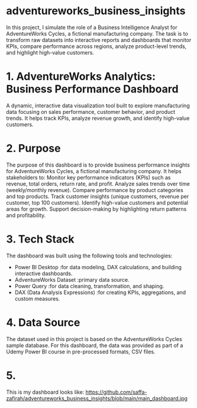 # adventureworks_business_insights
In this project, I simulate the role of a Business Intelligence Analyst for AdventureWorks Cycles, a fictional manufacturing company. The task is to transform raw datasets into interactive reports and dashboards that monitor KPIs, compare performance across regions, analyze product-level trends, and highlight high-value customers.

# 1. AdventureWorks Analytics: Business Performance Dashboard
A dynamic, interactive data visualization tool built to explore manufacturing data focusing on sales performance, customer behavior, and product trends. It helps track KPIs, analyze revenue growth, and identify high-value customers. 

# 2. Purpose
The purpose of this dashboard is to provide business performance insights for AdventureWorks Cycles, a fictional manufacturing company.
It helps stakeholders to:
Monitor key performance indicators (KPIs) such as revenue, total orders, return rate, and profit.
Analyze sales trends over time (weekly/monthly revenue).
Compare performance by product categories and top products.
Track customer insights (unique customers, revenue per customer, top 100 customers).
Identify high-value customers and potential areas for growth.
Support decision-making by highlighting return patterns and profitability.

# 3. Tech Stack
The dashboard was built using the following tools and technologies:
- Power BI Desktop                :for data modeling, DAX calculations, and building interactive dashboards.
- AdventureWorks Dataset          :primary data source.
- Power Query                     :for data cleaning, transformation, and shaping.
- DAX (Data Analysis Expressions) :for creating KPIs, aggregations, and custom measures.

# 4. Data Source
The dataset used in this project is based on the AdventureWorks Cycles sample database.
For this dashboard, the data was provided as part of a Udemy Power BI course in pre-processed formats, CSV files.

# 5. 

This is my dashboard looks like:
https://github.com/saffa-zafirah/adventureworks_business_insights/blob/main/main_dashboard.jpg

